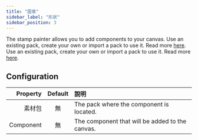 ```yaml
---
title: "圖章"
sidebar_label: "形狀"
sidebar_position: 3
---
```


The stamp painter allows you to add components to your canvas. Use an existing pack, create your own or import a pack to use it. Read more [here](../pack). Use an existing pack, create your own or import a pack to use it. Read more [here](../pack).

## Configuration

|  Property | Default | 說明                                              |
| ---------:|:-------:|:----------------------------------------------- |
|       素材包 |    無    | The pack where the component is located.        |
| Component |    無    | The component that will be added to the canvas. |
